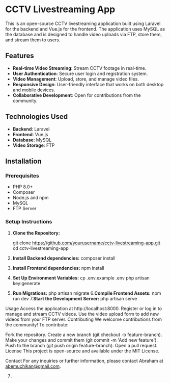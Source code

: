 # CCTV Livestreaming App

This is an open-source CCTV livestreaming application built using Laravel for the backend and Vue.js for the frontend. The application uses MySQL as the database and is designed to handle video uploads via FTP, store them, and stream them to users.

## Features

- **Real-time Video Streaming**: Stream CCTV footage in real-time.
- **User Authentication**: Secure user login and registration system.
- **Video Management**: Upload, store, and manage video files.
- **Responsive Design**: User-friendly interface that works on both desktop and mobile devices.
- **Collaborative Development**: Open for contributions from the community.

## Technologies Used

- **Backend**: Laravel
- **Frontend**: Vue.js
- **Database**: MySQL
- **Video Storage**: FTP

## Installation

### Prerequisites

- PHP 8.0+
- Composer
- Node.js and npm
- MySQL
- FTP Server

### Setup Instructions

1. **Clone the Repository:**

   git clone https://github.com/yourusername/cctv-livestreaming-app.git
   cd cctv-livestreaming-app
   
2. **Install Backend dependencies:**
   composer install
3. **Install Frontend dependencies:**
   npm install
4. **Set Up Environment Variables:**
   cp .env.example .env
php artisan key:generate
5. **Run Migrations:**
php artisan migrate
6.**Compile Frontend Assets:**
npm run dev
7.**Start the Development Server:**
php artisan serve

Usage
Access the application at http://localhost:8000.
Register or log in to manage and stream CCTV videos.
Use the video upload form to add new videos from your FTP server.
Contributing
We welcome contributions from the community! To contribute:

Fork the repository.
Create a new branch (git checkout -b feature-branch).
Make your changes and commit them (git commit -m 'Add new feature').
Push to the branch (git push origin feature-branch).
Open a pull request.
License
This project is open-source and available under the MIT License.

Contact
For any inquiries or further information, please contact Abraham at abemuchikan@gmail.com.







7. 
